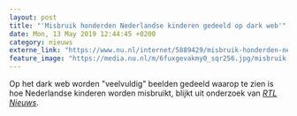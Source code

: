 ```yaml
---
layout: post
title: "'Misbruik honderden Nederlandse kinderen gedeeld op dark web'"
date: Mon, 13 May 2019 12:44:45 +0200
category: nieuws
externe_link: "https://www.nu.nl/internet/5889429/misbruik-honderden-nederlandse-kinderen-gedeeld-op-dark-web.html"
feature_image: "https://media.nu.nl/m/6fuxgevakmy0_sqr256.jpg/misbruik-honderden-nederlandse-kinderen-gedeeld-op-dark-web.jpg"
---
```


Op het dark web worden "veelvuldig" beelden gedeeld waarop te zien is hoe Nederlandse kinderen worden misbruikt, blijkt uit onderzoek van <a href="https://www.rtlnieuws.nl/nieuws/nederland/artikel/4702981/misbruikbeelden-honderden-nederlandse-kinderen-gedeeld" target="_blank"><em>RTL Nieuws</em></a>.
